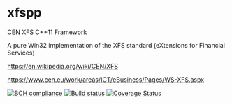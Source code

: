 # xfspp
CEN XFS C++11 Framework

A pure Win32 implementation of the XFS standard (eXtensions for Financial Services)

https://en.wikipedia.org/wiki/CEN/XFS

https://www.cen.eu/work/areas/ICT/eBusiness/Pages/WS-XFS.aspx

[![BCH compliance](https://bettercodehub.com/edge/badge/becrux/xfspp)](https://bettercodehub.com/) [![Build status](https://ci.appveyor.com/api/projects/status/ce1ne82u6ymfsor7/branch/master?svg=true)](https://ci.appveyor.com/project/AntonioDiMonaco/xfspp/branch/master) [![Coverage Status](https://coveralls.io/repos/github/becrux/xfspp/badge.svg?branch=master)](https://coveralls.io/github/becrux/xfspp?branch=master)
